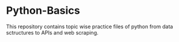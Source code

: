 # Python-Basics
This repository contains topic wise practice files of python from data sctructures to APIs and web scraping.

